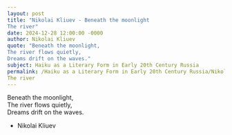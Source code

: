 ```yaml
---
layout: post
title: "Nikolai Kliuev - Beneath the moonlight  
The river"
date: 2024-12-28 12:00:00 -0000
author: Nikolai Kliuev
quote: "Beneath the moonlight,  
The river flows quietly,  
Dreams drift on the waves."
subject: Haiku as a Literary Form in Early 20th Century Russia
permalink: /Haiku as a Literary Form in Early 20th Century Russia/Nikolai Kliuev/Nikolai Kliuev - Beneath the moonlight  
The river
---
```


Beneath the moonlight,  
The river flows quietly,  
Dreams drift on the waves.

- Nikolai Kliuev
